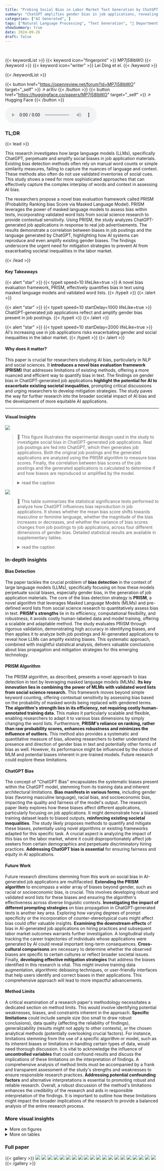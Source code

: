 ```yaml
---
title: "Probing Social Bias in Labor Market Text Generation by ChatGPT: A Masked Language Model Approach"
summary: "ChatGPT amplifies gender bias in job applications, revealing AI's potential to worsen labor market inequality."
categories: ["AI Generated", ]
tags: ["Natural Language Processing", "Text Generation", "🏢 Department of Mathematical and Statistical Sciences, University of Alberta, Canada",]
showSummary: true
date: 2024-09-26
draft: false
---
```


<br>

{{< keywordList >}}
{{< keyword icon="fingerprint" >}} MP7j58lbWO {{< /keyword >}}
{{< keyword icon="writer" >}} Lei Ding et el. {{< /keyword >}}
 
{{< /keywordList >}}

{{< button href="https://openreview.net/forum?id=MP7j58lbWO" target="_self" >}}
↗ arXiv
{{< /button >}}
{{< button href="https://huggingface.co/papers/MP7j58lbWO" target="_self" >}}
↗ Hugging Face
{{< /button >}}



<audio controls>
    <source src="https://ai-paper-reviewer.com/MP7j58lbWO/podcast.wav" type="audio/wav">
    Your browser does not support the audio element.
</audio>


### TL;DR


{{< lead >}}

This research investigates how large language models (LLMs), specifically ChatGPT, perpetuate and amplify social biases in job application materials.  Existing bias detection methods often rely on manual word counts or simple similarity measures, failing to capture the nuances of language and context.  These methods also often do not use validated inventories of social cues.  This study shows a need for more sophisticated approaches that can effectively capture the complex interplay of words and context in assessing AI bias. 

The researchers propose a novel bias evaluation framework called PRISM (Probability Ranking bias Score via Masked Language Model). PRISM leverages the power of masked language models to assess bias within texts, incorporating validated word lists from social science research to provide contextual sensitivity. Using PRISM, the study analyzes ChatGPT-generated job applications in response to real job advertisements. The results demonstrate a correlation between biases in job postings and the language generated by ChatGPT, highlighting how AI systems can reproduce and even amplify existing gender biases. The findings underscore the urgent need for mitigation strategies to prevent AI from exacerbating societal inequalities in the labor market.

{{< /lead >}}


#### Key Takeaways

{{< alert "star" >}}
{{< typeit speed=10 lifeLike=true >}} A novel bias evaluation framework, PRISM, effectively quantifies bias in text using masked language models and validated word lists. {{< /typeit >}}
{{< /alert >}}

{{< alert "star" >}}
{{< typeit speed=10 startDelay=1000 lifeLike=true >}} ChatGPT-generated job applications reflect and amplify gender bias present in job postings. {{< /typeit >}}
{{< /alert >}}

{{< alert "star" >}}
{{< typeit speed=10 startDelay=2000 lifeLike=true >}} AI's increasing use in job applications risks exacerbating gender and social inequalities in the labor market. {{< /typeit >}}
{{< /alert >}}

#### Why does it matter?
This paper is crucial for researchers studying AI bias, particularly in NLP and social sciences.  It **introduces a novel bias evaluation framework (PRISM)** that addresses limitations of existing methods, offering a more nuanced and efficient way to quantify bias in text. The findings on gender bias in ChatGPT-generated job applications **highlight the potential for AI to exacerbate existing societal inequalities**, prompting critical discussions and urging researchers to develop mitigation strategies.  The study paves the way for further research into the broader societal impact of AI bias and the development of more equitable AI applications.

------
#### Visual Insights



![](https://ai-paper-reviewer.com/MP7j58lbWO/figures_1_1.jpg)

> 🔼 This figure illustrates the experimental design used in the study to investigate social bias in ChatGPT-generated job applications. Real job postings are fed into ChatGPT, which then generates job applications.  Both the original job postings and the generated applications are analyzed using the PRISM algorithm to measure bias scores. Finally, the correlation between bias scores of the job postings and the generated applications is calculated to determine if and how biases are reproduced or amplified by the model.
> <details>
> <summary>read the caption</summary>
> Figure 1: Overview of the paradigm for bias probing experimental design.
> </details>





![](https://ai-paper-reviewer.com/MP7j58lbWO/tables_4_1.jpg)

> 🔼 This table summarizes the statistical significance tests performed to analyze how ChatGPT influences bias reproduction in job applications.  It shows whether the mean bias score shifts towards masculine or feminine language, whether the magnitude of the bias increases or decreases, and whether the variance of bias scores changes from job postings to job applications, across four different dimensions of gender bias.  Detailed statistical results are available in supplementary tables.
> <details>
> <summary>read the caption</summary>
> Table 1: Statistical testing results for each dimension. The mean result indicates whether the overall bias score is shifting toward the masculine (↑) or feminine (↓) direction. The magnitude result reveals whether the bias is moving toward zero (↓) or away from zero (↑). The variance assesses whether job application bias scores exhibit greater (↑) or lesser (↓) variance compared to the job postings. Please refer to Table 2, 3, 4 and 5 in Appendix for detail statistics.
> </details>





### In-depth insights


#### Bias Detection
The paper tackles the crucial problem of **bias detection** in the context of large language models (LLMs), specifically focusing on how these models perpetuate social biases, especially gender bias, in the generation of job application materials.  The core of the bias detection strategy is **PRISM**, a novel algorithm that leverages Masked Language Models (MLMs) and pre-defined word lists from social science research to quantitatively assess bias in text.  **PRISM's strengths** lie in its efficiency, computational flexibility, and robustness; it avoids costly human-labeled data and model training, offering a scalable and adaptable method. The study evaluates PRISM through rigorous validation, demonstrating high accuracy in identifying biases, and then applies it to analyze both job postings and AI-generated applications to reveal how LLMs can amplify existing biases. This systematic approach, combined with insightful statistical analysis, delivers valuable conclusions about bias propagation and mitigation strategies for this emerging technology.

#### PRISM Algorithm
The PRISM algorithm, as described, presents a novel approach to bias detection in text by leveraging masked language models (MLMs).  **Its key innovation lies in combining the power of MLMs with validated word lists from social science research.** This framework moves beyond simple keyword counting, offering contextual sensitivity by assessing bias based on the probability of masked words being replaced with gendered terms.  **The algorithm's strength lies in its efficiency, not requiring costly human-annotated training data.** This makes it particularly scalable and flexible, enabling researchers to adapt it to various bias dimensions by simply changing the word lists. Furthermore, **PRISM's reliance on ranking, rather than raw probability scores, enhances robustness and minimizes the influence of outliers.** This method also provides a systematic and quantitative measure of bias, allowing researchers to better understand the presence and direction of gender bias in text and potentially other forms of bias as well.  However, its performance might be influenced by the choice of MLM and potential biases inherent in pre-trained models. Future research could explore these limitations.

#### ChatGPT Bias
The concept of "ChatGPT Bias" encapsulates the systematic biases present within the ChatGPT model, stemming from its training data and inherent architectural limitations.  **Bias manifests in various forms**, including gender bias (favoring masculine language), racial bias, and socioeconomic bias, impacting the quality and fairness of the model's output. The research paper likely explores how these biases affect different applications, particularly focusing on job applications. It might demonstrate how a biased training dataset leads to biased outputs, **reinforcing existing societal inequalities**.  The study likely proposes methods to quantify and mitigate these biases, potentially using novel algorithms or existing frameworks adapted for this specific task.  A crucial aspect is analyzing the impact of this bias on the labor market, where it could disproportionately affect job seekers from certain demographics and perpetuate discriminatory hiring practices. **Addressing ChatGPT bias is essential** for ensuring fairness and equity in AI applications. 

#### Future Work
Future research directions stemming from this work on social bias in AI-generated job applications are multifaceted.  **Extending the PRISM algorithm** to encompass a wider array of biases beyond gender, such as racial or socioeconomic bias, is crucial.  This involves developing robust and validated word lists for these biases and ensuring the algorithm's effectiveness across diverse linguistic contexts.  **Investigating the impact of different prompting strategies** on bias propagation in ChatGPT-generated texts is another key area.  Exploring how varying degrees of prompt specificity or the incorporation of counter-stereotypical cues might affect bias could offer valuable insights.  **Examining the downstream effects** of bias in AI-generated job applications on hiring practices and subsequent labor market outcomes warrants further investigation.  A longitudinal study tracking the career trajectories of individuals whose applications were generated by AI could reveal important long-term consequences.  **Cross-cultural comparisons** are necessary to determine whether the observed biases are specific to certain cultures or reflect broader societal issues.  Finally, **developing effective mitigation strategies** that address the biases identified in this research is vital. This might involve training data augmentation, algorithmic debiasing techniques, or user-friendly interfaces that help users identify and correct biases in their applications. This comprehensive approach will lead to more impactful advancements.

#### Method Limits
A critical examination of a research paper's methodology necessitates a dedicated section on method limits. This would involve identifying potential weaknesses, biases, and constraints inherent in the approach.  **Specific limitations** could include sample size (too small to draw robust conclusions), data quality (affecting the reliability of findings), generalizability (results might not apply to other contexts), or the chosen analytical methods (potentially overlooking crucial factors). For instance, limitations stemming from the use of a specific algorithm or model, such as its inherent biases or limitations in handling certain types of data, would need thorough discussion. It is vital to acknowledge the influence of **uncontrolled variables** that could confound results and discuss the implications of these limitations on the interpretation of findings.  A comprehensive analysis of method limits must be accompanied by a frank and transparent assessment of the study's strengths and weaknesses to ensure responsible research practices. **Addressing potential confounding factors** and alternative interpretations is essential to promoting robust and reliable research.  Overall, a robust discussion of the method's limitations enhances the credibility of the research and aids in responsible interpretation of the findings.  It is important to outline how these limitations might impact the broader implications of the research to provide a balanced analysis of the entire research process.


### More visual insights

<details>
<summary>More on figures
</summary>


![](https://ai-paper-reviewer.com/MP7j58lbWO/figures_3_1.jpg)

> 🔼 This figure illustrates the PRISM algorithm's workflow.  It starts with a text input which is then processed by masking each word sequentially.  A Masked Language Model (MLM), such as BERT, predicts the probability of different words replacing the masked word. The probabilities for masculine and feminine words from predefined lists are extracted.  These probabilities are merged, ranked, and then used to calculate a bias score. A positive score indicates masculine bias, while a negative score indicates feminine bias.
> <details>
> <summary>read the caption</summary>
> Figure 2: An illustration of the paradigm for PRISM that uses word lists for directional cues with MLM to compute bias score for text.
> </details>



![](https://ai-paper-reviewer.com/MP7j58lbWO/figures_7_1.jpg)

> 🔼 This figure shows the correlation between bias scores in job postings and the corresponding job applications generated by ChatGPT.  Each subplot represents one of four dimensions of gender bias (Psychological Cues, Role Description, Work-Family Characteristics, Social Characteristics).  The x-axis represents the bias score of the job posting, and the y-axis represents the bias score of the generated application. The density of points illustrates the strength of the correlation, with darker areas indicating more data points and thus a stronger correlation.  A red line represents the linear regression fit; its slope indicates the degree to which bias in the posting is reproduced in the application.  The correlation coefficient and p-value are provided for each dimension.
> <details>
> <summary>read the caption</summary>
> Figure 3: Result scatter density plot, for each of the bias dimensions where the x-axis is the job posting bias score and the y-axis is the job applications bias score. Where the darker color means there are more dots. The p-value is the significance of the correlation coefficient.
> </details>



![](https://ai-paper-reviewer.com/MP7j58lbWO/figures_13_1.jpg)

> 🔼 This figure shows the results of algorithm validation using two different methods: human expert validation and benchmark validation. The left panel (a) displays the correlation between human expert ratings and algorithm scores, showing a strong positive correlation (r = 0.85). The right panel (b) presents the receiver operating characteristic (ROC) curves comparing the algorithm's performance against three baseline methods for classifying gender bias in text. The algorithm (PRISM) significantly outperforms the baselines, with an area under the curve (AUC) of 0.97, while the baselines range from 0.91 to 0.93.
> <details>
> <summary>read the caption</summary>
> Figure 4: Algorithm Validation
> </details>



![](https://ai-paper-reviewer.com/MP7j58lbWO/figures_14_1.jpg)

> 🔼 This figure shows the correlation between bias scores in job postings and corresponding job applications generated by ChatGPT across four dimensions of gender bias (Psychological Cues, Role Description, Work-Family Characteristics, and Social Characteristics). Each scatter plot visualizes the relationship, with the x-axis representing the bias score of the job posting and the y-axis representing the bias score of the generated job application. The density of points indicates the concentration of data points in specific regions, while the correlation coefficient and its p-value (significance level) quantify the strength and statistical significance of the linear relationship between the two sets of bias scores for each dimension. The plots illustrate whether the biases present in job postings are mirrored or amplified in the AI-generated applications.
> <details>
> <summary>read the caption</summary>
> Figure 3: Result scatter density plot, for each of the bias dimensions where the x-axis is the job posting bias score and the y-axis is the job applications bias score. Where the darker color means there are more dots. The p-value is the significance of the correlation coefficient.
> </details>



![](https://ai-paper-reviewer.com/MP7j58lbWO/figures_16_1.jpg)

> 🔼 This figure shows the correlation between bias scores in job postings and the corresponding job applications generated by ChatGPT, for four different dimensions of gender bias: Psychological Cues, Role Description, Work-Family Characteristics, and Social Characteristics. Each scatter plot displays the relationship between the bias scores of the job postings (x-axis) and the job applications (y-axis). The density of points is represented by color intensity, with darker shades indicating a higher concentration of data points. A regression line is fitted to each scatter plot, showing the correlation strength. The p-value for each correlation is also provided, indicating the statistical significance of the relationship.
> <details>
> <summary>read the caption</summary>
> Figure 3: Result scatter density plot, for each of the bias dimensions where the x-axis is the job posting bias score and the y-axis is the job applications bias score. Where the darker color means there are more dots. The p-value is the significance of the correlation coefficient.
> </details>



![](https://ai-paper-reviewer.com/MP7j58lbWO/figures_16_2.jpg)

> 🔼 This figure shows scatter plots illustrating the correlation between bias scores in job postings and those in ChatGPT-generated job applications for four different dimensions of gender bias (Psychological Cues, Role Description, Work-Family Characteristics, and Social Characteristics). Each plot visualizes the relationship between the bias scores of job postings (x-axis) and the corresponding job applications (y-axis). Darker colors indicate a higher density of points.  The correlation coefficient and p-value for each dimension are displayed on the plot, indicating the strength and statistical significance of the correlation. The slope of the fitted line shows how strongly the job posting bias predicts the bias in the job applications.
> <details>
> <summary>read the caption</summary>
> Figure 3: Result scatter density plot, for each of the bias dimensions where the x-axis is the job posting bias score and the y-axis is the job applications bias score. Where the darker color means there are more dots. The p-value is the significance of the correlation coefficient.
> </details>



![](https://ai-paper-reviewer.com/MP7j58lbWO/figures_17_1.jpg)

> 🔼 This figure shows the correlation between human expert labels and the bias scores generated by the algorithm for two different language models: distilBERT and BERT-large.  The scatter plots visually represent the agreement between human judgment of gender bias in texts and the algorithm's assessment.  The correlation coefficient (r) is provided for each model, indicating the strength of the relationship.  Higher correlation indicates better agreement between human assessment and the algorithm.
> <details>
> <summary>read the caption</summary>
> Figure 8: Human Label Evaluation Correlation
> </details>



![](https://ai-paper-reviewer.com/MP7j58lbWO/figures_17_2.jpg)

> 🔼 This figure shows the results of two algorithm validation tasks.  Figure 4(a) displays a scatter plot illustrating the strong positive correlation (r=0.85) between human expert bias scores and the PRISM algorithm's bias scores on a randomly selected subset of job advertisements. This demonstrates that PRISM effectively captures human perception of bias. Figure 4(b) presents the receiver operating characteristic (ROC) curve for the algorithm's performance on the BIOS dataset, achieving an AUC of 0.97, exceeding the performance of three baseline methods (weighted average, gender max, and unigram score). This validates PRISM's effectiveness in identifying gender bias in text.
> <details>
> <summary>read the caption</summary>
> Figure 4: Algorithm Validation
> </details>



</details>




<details>
<summary>More on tables
</summary>


![](https://ai-paper-reviewer.com/MP7j58lbWO/tables_8_1.jpg)
> 🔼 This table summarizes the statistical significance tests performed to analyze the shift in mean, magnitude, and variance of gender bias scores between job postings and ChatGPT-generated job applications across four dimensions: Psychological Cues, Role Description, Work-Family Characteristics, and Social Characteristics. The arrows (↑ or ↓) indicate the direction of the change (increase or decrease).
> <details>
> <summary>read the caption</summary>
> Table 1: Statistical testing results for each dimension. The mean result indicates whether the overall bias score is shifting toward the masculine (↑) or feminine (↓) direction. The magnitude result reveals whether the bias is moving toward zero (↓) or away from zero (↑). The variance assesses whether job application bias scores exhibit greater (↑) or lesser (↓) variance compared to the job postings. Please refer to Table 2, 3, 4 and 5 in Appendix for detail statistics.
> </details>

![](https://ai-paper-reviewer.com/MP7j58lbWO/tables_15_1.jpg)
> 🔼 This table presents a statistical summary of bias scores for job postings and their corresponding AI-generated job applications, categorized across four dimensions: Psychological Cues, Role Description, Work-Family Characteristics, and Social Characteristics. For each dimension and category (postings vs. applications), the mean bias score, the magnitude of the bias, and the standard deviation are provided.  The magnitude represents the absolute value of the mean bias score, offering a measure of bias intensity regardless of direction.
> <details>
> <summary>read the caption</summary>
> Table 2: Mean and Standard Deviation for job postings and job application categories across different dimensions, with additional magnitude values.
> </details>

![](https://ai-paper-reviewer.com/MP7j58lbWO/tables_15_2.jpg)
> 🔼 This table presents the results of Wilcoxon signed-rank tests, assessing whether there is a significant shift in the mean bias score from job postings to AI-generated job applications across four dimensions of gender bias (Psychological Cues, Role Description, Work-Family Characteristics, and Social Characteristics).  The 'Statistic' column displays the test statistic, 'P-value' indicates the statistical significance level, and 'H1' specifies the alternative hypothesis being tested (whether there is a shift to more masculine or feminine language).
> <details>
> <summary>read the caption</summary>
> Table 3: Wilcoxon Test Results for Mean Shift
> </details>

![](https://ai-paper-reviewer.com/MP7j58lbWO/tables_15_3.jpg)
> 🔼 This table presents the results of Wilcoxon signed-rank tests performed to assess shifts in the magnitude of bias from job postings to ChatGPT-generated job applications across four dimensions.  The Wilcoxon test assesses whether there's a significant difference in the absolute values of the bias scores (regardless of direction, focusing on the overall intensity of bias). The table shows the test statistic, p-value, and the alternative hypothesis (H1) for each dimension. A low p-value indicates a statistically significant difference in bias magnitude.  'μχ' represents the mean bias score of job postings, and 'μγ' represents the mean bias score of job applications.
> <details>
> <summary>read the caption</summary>
> Table 4: Wilcoxon Test Results on Absolute Values
> </details>

![](https://ai-paper-reviewer.com/MP7j58lbWO/tables_15_4.jpg)
> 🔼 This table presents the results of Levene's test, which assesses the equality of variances between job postings and the corresponding ChatGPT-generated job applications across four dimensions of gender bias.  A significant difference (p<0.05) indicates that the variance of the bias scores differs between job postings and applications for each dimension. The consistently higher variance in job postings suggests a wider range of bias expression in original job postings compared to the more homogenous bias expression generated by ChatGPT.
> <details>
> <summary>read the caption</summary>
> Table 5: Levene's test results for variance between job and application data across different dimensions, analyzed with a one-sided interpretation. These results indicate significant differences in variance, with the job postings consistently showing greater variance compared to the job applications.
> </details>

![](https://ai-paper-reviewer.com/MP7j58lbWO/tables_16_1.jpg)
> 🔼 This table presents the counts of words categorized as feminine and masculine for four different dimensions: psychological cues (psy), role descriptions (role), work-family characteristics (wfc), and social characteristics (gsc).  These word counts are used as part of the PRISM algorithm for bias evaluation.  A higher number indicates a greater association with the specific gender.
> <details>
> <summary>read the caption</summary>
> Table 6: Counts of gendered words in categories
> </details>

![](https://ai-paper-reviewer.com/MP7j58lbWO/tables_18_1.jpg)
> 🔼 This table summarizes statistical test results across four dimensions of gender bias: Psychological Cues, Role Description, Work-Family Characteristics, and Social Characteristics.  For each dimension, it shows whether the average bias score shifted towards masculine or feminine language, whether the magnitude of the bias increased or decreased, and whether the variance (spread) of the bias scores changed in job applications compared to the original job postings.  Detailed statistics are available in the appendix.
> <details>
> <summary>read the caption</summary>
> Table 1: Statistical testing results for each dimension. The mean result indicates whether the overall bias score is shifting toward the masculine (↑) or feminine (↓) direction. The magnitude result reveals whether the bias is moving toward zero (↓) or away from zero (↑). The variance assesses whether job application bias scores exhibit greater (↑) or lesser (↓) variance compared to the job postings. Please refer to Table 2, 3, 4 and 5 in Appendix for detail statistics.
> </details>

</details>




### Full paper

{{< gallery >}}
<img src="https://ai-paper-reviewer.com/MP7j58lbWO/1.png" class="grid-w50 md:grid-w33 xl:grid-w25" />
<img src="https://ai-paper-reviewer.com/MP7j58lbWO/2.png" class="grid-w50 md:grid-w33 xl:grid-w25" />
<img src="https://ai-paper-reviewer.com/MP7j58lbWO/3.png" class="grid-w50 md:grid-w33 xl:grid-w25" />
<img src="https://ai-paper-reviewer.com/MP7j58lbWO/4.png" class="grid-w50 md:grid-w33 xl:grid-w25" />
<img src="https://ai-paper-reviewer.com/MP7j58lbWO/5.png" class="grid-w50 md:grid-w33 xl:grid-w25" />
<img src="https://ai-paper-reviewer.com/MP7j58lbWO/6.png" class="grid-w50 md:grid-w33 xl:grid-w25" />
<img src="https://ai-paper-reviewer.com/MP7j58lbWO/7.png" class="grid-w50 md:grid-w33 xl:grid-w25" />
<img src="https://ai-paper-reviewer.com/MP7j58lbWO/8.png" class="grid-w50 md:grid-w33 xl:grid-w25" />
<img src="https://ai-paper-reviewer.com/MP7j58lbWO/9.png" class="grid-w50 md:grid-w33 xl:grid-w25" />
<img src="https://ai-paper-reviewer.com/MP7j58lbWO/10.png" class="grid-w50 md:grid-w33 xl:grid-w25" />
<img src="https://ai-paper-reviewer.com/MP7j58lbWO/11.png" class="grid-w50 md:grid-w33 xl:grid-w25" />
<img src="https://ai-paper-reviewer.com/MP7j58lbWO/12.png" class="grid-w50 md:grid-w33 xl:grid-w25" />
<img src="https://ai-paper-reviewer.com/MP7j58lbWO/13.png" class="grid-w50 md:grid-w33 xl:grid-w25" />
<img src="https://ai-paper-reviewer.com/MP7j58lbWO/14.png" class="grid-w50 md:grid-w33 xl:grid-w25" />
<img src="https://ai-paper-reviewer.com/MP7j58lbWO/15.png" class="grid-w50 md:grid-w33 xl:grid-w25" />
<img src="https://ai-paper-reviewer.com/MP7j58lbWO/16.png" class="grid-w50 md:grid-w33 xl:grid-w25" />
<img src="https://ai-paper-reviewer.com/MP7j58lbWO/17.png" class="grid-w50 md:grid-w33 xl:grid-w25" />
<img src="https://ai-paper-reviewer.com/MP7j58lbWO/18.png" class="grid-w50 md:grid-w33 xl:grid-w25" />
<img src="https://ai-paper-reviewer.com/MP7j58lbWO/19.png" class="grid-w50 md:grid-w33 xl:grid-w25" />
<img src="https://ai-paper-reviewer.com/MP7j58lbWO/20.png" class="grid-w50 md:grid-w33 xl:grid-w25" />
{{< /gallery >}}